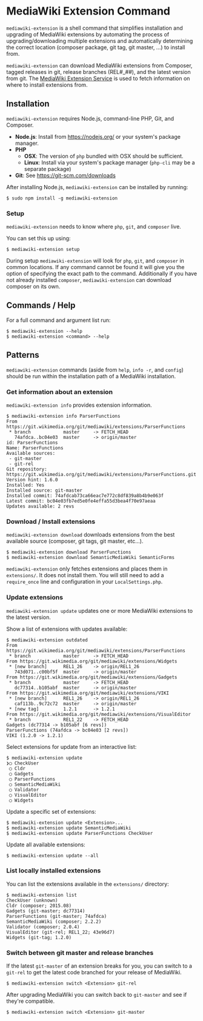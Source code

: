 MediaWiki Extension Command
===========================
`mediawiki-extension` is a shell command that simplifies installation and upgrading of MediaWiki extensions by automating the process of upgrading/downloading multiple extensions and automatically determining the correct location (composer package, git tag, git master, ...) to install from.

`mediawiki-extension` can download MediaWiki extensions from Composer, tagged releases in git, release branches (REL#_##), and the latest version from git. The [MediaWiki Extension Service](https://github.com/redwerks/mediawiki-extensionservice/) is used to fetch information on where to install extensions from.

## Installation
`mediawiki-extension` requires Node.js, command-line PHP, Git, and Composer.

* **Node.js**: Install from https://nodejs.org/ or your system's package manager.
* **PHP**
  * **OSX**: The version of `php` bundled with OSX should be sufficient.
  * **Linux**: Install via your system's package manager (`php-cli` may be a separate package)
* **Git**: See https://git-scm.com/downloads

After installing Node.js, `mediawiki-extension` can be installed by running:
```shell
$ sudo npm install -g mediawiki-extension
```

### Setup
`mediawiki-extension` needs to know where `php`, `git`, and `composer` live.

You can set this up using:
```shell
$ mediawiki-extension setup
```

During setup `mediawiki-extension` will look for `php`, `git`, and `composer` in common locations. If any command cannot be found it will give you the option of specifying the exact path to the command. Additionally if you have not already installed `composer`, `mediawiki-extension` can download composer on its own.

## Commands / Help

For a full command and argument list run:
```shell
$ mediawiki-extension --help
$ mediawiki-extension <command> --help
```

## Patterns
`mediawiki-extension` commands (aside from `help`, `info -r`, and `config`) should be run within the installation path of a MediaWiki installation.

### Get information about an extension
`mediawiki-extension info` provides extension information.

```shell
$ mediawiki-extension info ParserFunctions
From https://git.wikimedia.org/git/mediawiki/extensions/ParserFunctions
 * branch            master     -> FETCH_HEAD
   74afdca..bc04e03  master     -> origin/master
id: ParserFunctions
Name: ParserFunctions
Available sources:
 - git-master
 - git-rel
Git repository: https://git.wikimedia.org/git/mediawiki/extensions/ParserFunctions.git
Version hint: 1.6.0
Installed: Yes
Installed source: git-master
Installed commit: 74afdcab73ca66eac7e772c8df839a8b4b9e063f
Latest commit: bc04e03fb7ed5e0fe4effa55d3bea4f70e97aeaa
Updates available: 2 revs
```

### Download / Install extensions
`mediawiki-extension download` downloads extensions from the best available source (composer, git tags, git master, etc...).

```shell
$ mediawiki-extension download ParserFunctions
$ mediawiki-extension download SemanticMediaWiki SemanticForms
```

`mediawiki-extension` only fetches extensions and places them in `extensions/`. It does not install them. You will still need to add a `require_once` line and configuration in your `LocalSettings.php`.

### Update extensions
`mediawiki-extension update` updates one or more MediaWiki extensions to the latest version.

Show a list of extensions with updates available:
```shell
$ mediawiki-extension outdated
From https://git.wikimedia.org/git/mediawiki/extensions/ParserFunctions
 * branch            master     -> FETCH_HEAD
From https://git.wikimedia.org/git/mediawiki/extensions/Widgets
 * [new branch]      REL1_26    -> origin/REL1_26
   743d071..c00bf5f  master     -> origin/master
From https://git.wikimedia.org/git/mediawiki/extensions/Gadgets
 * branch            master     -> FETCH_HEAD
   dc77314..b105abf  master     -> origin/master
From https://git.wikimedia.org/git/mediawiki/extensions/VIKI
 * [new branch]      REL1_26    -> origin/REL1_26
   caf113b..9c72c72  master     -> origin/master
 * [new tag]         1.2.1      -> 1.2.1
From https://git.wikimedia.org/git/mediawiki/extensions/VisualEditor
 * branch            REL1_22    -> FETCH_HEAD
Gadgets (dc77314 -> b105abf [6 revs])
ParserFunctions (74afdca -> bc04e03 [2 revs])
VIKI (1.2.0 -> 1.2.1)
```

Select extensions for update from an interactive list:
```shell
$ mediawiki-extension update
❯◯ CheckUser
 ◯ Cldr
 ◯ Gadgets
 ◯ ParserFunctions
 ◯ SemanticMediaWiki
 ◯ Validator
 ◯ VisualEditor
 ◯ Widgets
```

Update a specific set of extensions:
```shell
$ mediawiki-extension update <Extension>...
$ mediawiki-extension update SemanticMediaWiki
$ mediawiki-extension update ParserFunctions CheckUser
```

Update all available extensions:
```shell
$ mediawiki-extension update --all
```

### List locally installed extensions
You can list the extensions available in the `extensions/` directory:

```shell
$ mediawiki-extension list
CheckUser (unknown)
Cldr (composer; 2015.08)
Gadgets (git-master; dc77314)
ParserFunctions (git-master; 74afdca)
SemanticMediaWiki (composer; 2.2.2)
Validator (composer; 2.0.4)
VisualEditor (git-rel; REL1_22; 43e96d7)
Widgets (git-tag; 1.2.0)
```

### Switch between git master and release branches

If the latest `git-master` of an extension breaks for you, you can switch to a `git-rel` to get the latest code branched for your release of MediaWiki.
```shell
$ mediawiki-extension switch <Extension> git-rel
```

After upgrading MediaWiki you can switch back to `git-master` and see if they're compatible.
```shell
$ mediawiki-extension switch <Extension> git-master
```
